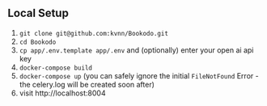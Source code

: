 ## Local Setup
1. `git clone git@github.com:kvnn/Bookodo.git`
2. `cd Bookodo`
3. `cp app/.env.template app/.env` and (optionally) enter your open ai api key
4. `docker-compose build`
5. `docker-compose up` (you can safely ignore the initial `FileNotFound` Error - the celery.log will be created soon after)
6. visit http://localhost:8004
